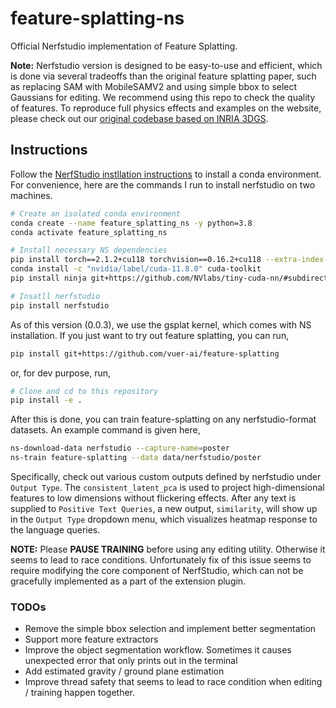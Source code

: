 # feature-splatting-ns

Official Nerfstudio implementation of Feature Splatting.

**Note:** Nerfstudio version is designed to be easy-to-use and efficient, which is done via several
tradeoffs than the original feature splatting paper, such as replacing SAM with MobileSAMV2 and
using simple bbox to select Gaussians for editing. We recommend using this repo to check the quality
of features. To reproduce full physics effects and examples on the website, please check out our
[original codebase based on INRIA 3DGS](https://github.com/vuer-ai/feature-splatting-inria).

## Instructions

Follow the [NerfStudio instllation instructions](https://docs.nerf.studio/quickstart/installation.html) to install a conda environment. For convenience,
here are the commands I run to install nerfstudio on two machines.

```bash
# Create an isolated conda environment
conda create --name feature_splatting_ns -y python=3.8
conda activate feature_splatting_ns

# Install necessary NS dependencies
pip install torch==2.1.2+cu118 torchvision==0.16.2+cu118 --extra-index-url https://download.pytorch.org/whl/cu118
conda install -c "nvidia/label/cuda-11.8.0" cuda-toolkit
pip install ninja git+https://github.com/NVlabs/tiny-cuda-nn/#subdirectory=bindings/torch

# Insatll nerfstudio
pip install nerfstudio
```

As of this version (0.0.3), we use the gsplat kernel, which comes with NS installation. If you just want to try out feature splatting,
you can run,

```bash
pip install git+https://github.com/vuer-ai/feature-splatting
```

or, for dev purpose, run,

```bash
# Clone and cd to this repository
pip install -e .
```

After this is done, you can train feature-splatting on any nerfstudio-format datasets. An example command is given here,

```bash
ns-download-data nerfstudio --capture-name=poster
ns-train feature-splatting --data data/nerfstudio/poster
```

Specifically, check out various custom outputs defined by nerfstudio under `Output Type`. The `consistent_latent_pca` is used to
project high-dimensional features to low dimensions without flickering effects. After any text is supplied to `Positive Text Queries`,
a new output, `similarity`, will show up in the `Output Type` dropdown menu, which visualizes heatmap response to the language queries.

**NOTE:** Please **PAUSE TRAINING** before using any editing utility. Otherwise it seems to lead to race conditions. Unfortunately fix of this
issue seems to require modifying the core component of NerfStudio, which can not be gracefully implemented as a part of the extension plugin.

### TODOs

- Remove the simple bbox selection and implement better segmentation
- Support more feature extractors
- Improve the object segmentation workflow. Sometimes it causes unexpected error that only prints out in the terminal
- Add estimated gravity / ground plane estimation
- Improve thread safety that seems to lead to race condition when editing / training happen together.
